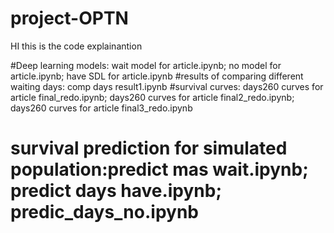 # project-OPTN
HI this is the code explainantion 

#Deep learning models: wait model for article.ipynb; no model for article.ipynb; have SDL for article.ipynb
#results of comparing different waiting days: comp days result1.ipynb
#survival curves: days260 curves for article final_redo.ipynb; days260 curves for article final2_redo.ipynb; days260 curves for article final3_redo.ipynb
# survival prediction for simulated population:predict mas wait.ipynb; predict days have.ipynb; predic_days_no.ipynb

